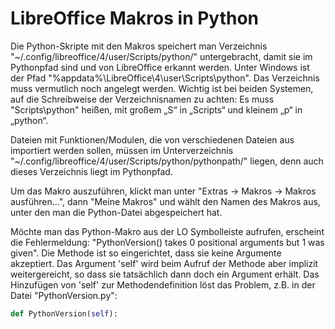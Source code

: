 # LibreOffice Makros in Python

Die Python-Skripte mit den Makros speichert man Verzeichnis "~/.config/libreoffice/4/user/Scripts/python/" untergebracht, damit sie im Pythonpfad sind und von LibreOffice erkannt werden. Unter Windows ist der Pfad "%appdata%\LibreOffice\4\user\Scripts\python". Das Verzeichnis muss vermutlich noch angelegt werden. Wichtig ist bei beiden Systemen, auf die Schreibweise der Verzeichnisnamen zu achten: Es muss "Scripts\python" heißen, mit großem „S“ in „Scripts“ und kleinem „p“ in „python“.

Dateien mit Funktionen/Modulen, die von verschiedenen Dateien aus importiert werden sollen, müssen im Unterverzeichnis "~/.config/libreoffice/4/user/Scripts/python/pythonpath/" liegen, denn auch dieses Verzeichnis liegt im Pythonpfad.

Um das Makro auszuführen, klickt man unter "Extras -> Makros -> Makros ausführen…", dann "Meine Makros" und wählt den Namen des Makros aus, unter den man die Python-Datei abgespeichert hat.

Möchte man das Python-Makro aus der LO Symbolleiste aufrufen, erscheint die Fehlermeldung: "PythonVersion() takes 0 positional arguments but 1 was given".
Die Methode ist so eingerichtet, dass sie keine Argumente akzeptiert. Das Argument 'self' wird beim Aufruf der Methode aber implizit weitergereicht, so dass sie tatsächlich dann doch ein Argument erhält. Das Hinzufügen von 'self' zur Methodendefinition löst das Problem, z.B. in der Datei "PythonVersion.py":
 
```python
def PythonVersion(self):
```
